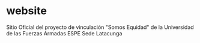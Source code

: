 # website
Sitio Oficial del proyecto de vinculación "Somos Equidad" de la Universidad de las Fuerzas Armadas ESPE Sede Latacunga
